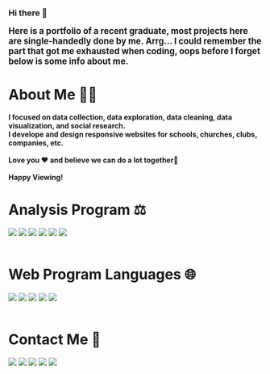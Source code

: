 ### Hi there 👋 
<big><b>Here is a portfolio of a recent graduate, most projects here are single-handedly done by me. Arrg... I could remember the part that got me exhausted when coding, oops before I forget below is some info about me.
</b></big><br/>


# About Me 👨‍💻
<b>I focused on data collection, data exploration, data cleaning, data visualization, and social research. <br/>
I develope and design responsive websites for schools, churches, clubs, companies, etc.
<br/><br/>
Love you ❤ and believe we can do a lot together💯 
<br/><br/>
Happy Viewing!</b><br/>

# Analysis Program ⚖

<img src="https://img.shields.io/badge/Microsoft_Access-A4373A?style=for-the-badge&logo=microsoft-access&logoColor=white">
<img src="https://img.shields.io/badge/Tableau-00CCBC?style=for-the-badge&logo=Tableau&logoColor=black">
<img src="https://img.shields.io/badge/Google%20Sheets-34A853?style=for-the-badge&logo=google-sheets&logoColor=black">
<img src="https://img.shields.io/badge/SPSS-5C2D91?style=for-the-badge&logo=spss&logoColor=red"> 
<img src="https://img.shields.io/badge/STATA-FF8C00?style=for-the-badge&logo=stata&logoColor=blue">
<img src="https://img.shields.io/badge/RStudio-75AADB?style=for-the-badge&logo=r&logoColor=black"> 
<br/><br/>


# Web Program Languages 🌐

<img src="https://img.shields.io/badge/HTML5-E34F26?style=for-the-badge&logo=html5&logoColor=black"> 
<img src="https://img.shields.io/badge/CSS3-1572B6?style=for-the-badge&logo=css3&logoColor=black"> 
<img src="https://img.shields.io/badge/JavaScript-F7E7CE?style=for-the-badge&logo=javascript&logoColor=black"> 
<img src="https://img.shields.io/badge/PHP-777BB4?style=for-the-badge&logo=php&logoColor=black"> 
<img src="https://img.shields.io/badge/MySQL-EE82EE?style=for-the-badge&logo=mysql&logoColor=black"> 
<br/><br/>


# Contact Me 📲 

<a href="mailto:me.tobi.adeoye@gmail.com"> <img src="https://img.shields.io/badge/Gmail-D14836?style=for-the-badge&logo=gmail&logoColor=white"></a>  <a href="https://twitter.com/tobisure">  <img src="https://img.shields.io/badge/Twitter-1DA1F2?style=for-the-badge&logo=twitter&logoColor=white"></a> <a href="https://www.linkedin.com/in/tobi-ade"> <img src="https://img.shields.io/badge/LinkedIn-0077B5?style=for-the-badge&logo=linkedin&logoColor=white"></a>  <img src="https://img.shields.io/badge/Facebook-1877F2?style=for-the-badge&logo=facebook&logoColor=white"></a>   <a href="https://t.me/olu2sure"> <img src="https://img.shields.io/badge/Telegram-2CA5E0?style=for-the-badge&logo=telegram&logoColor=white"></a>  
